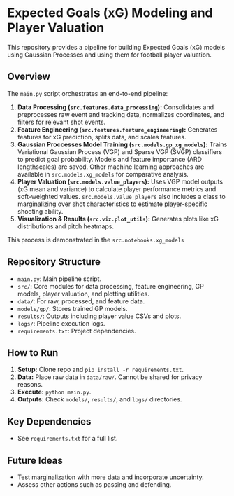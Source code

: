 # Expected Goals (xG) Modeling and Player Valuation

This repository provides a pipeline for building Expected Goals (xG) models using Gaussian Processes and using them for football player valuation.

## Overview

The `main.py` script orchestrates an end-to-end pipeline:

1.  **Data Processing (`src.features.data_processing`):** Consolidates and preprocesses raw event and tracking data, normalizes coordinates, and filters for relevant shot events.
2.  **Feature Engineering (`src.features.feature_engineering`):** Generates features for xG prediction, splits data, and scales features.
3.  **Gaussian Proccesses Model Training (`src.models.gp_xg_models`):** Trains Variational Gaussian Process (VGP) and Sparse VGP (SVGP) classifiers to predict goal probability. Models and feature importance (ARD lengthscales) are saved. Other machine learning approaches are available in `src.models.xg_models` for comparative analysis.
4.  **Player Valuation (`src.models.value_players`):** Uses VGP model outputs (xG mean and variance) to calculate player performance metrics and soft-weighted values. `src.models.value_players` also includes a class to marginalizing over shot characteristics to estimate player-specific shooting ability.
5.  **Visualization & Results (`src.viz.plot_utils`):** Generates plots like xG distributions and pitch heatmaps.

This process is demonstrated in the `src.notebooks.xg_models`

## Repository Structure

*   `main.py`: Main pipeline script.
*   `src/`: Core modules for data processing, feature engineering, GP models, player valuation, and plotting utilities.
*   `data/`: For raw, processed, and feature data.
*   `models/gp/`: Stores trained GP models.
*   `results/`: Outputs including player value CSVs and plots.
*   `logs/`: Pipeline execution logs.
*   `requirements.txt`: Project dependencies.

## How to Run

1.  **Setup:** Clone repo and `pip install -r requirements.txt`.
2.  **Data:** Place raw data in `data/raw/`. Cannot be shared for privacy reasons.
3.  **Execute:** `python main.py`.
4.  **Outputs:** Check `models/`, `results/`, and `logs/` directories.

## Key Dependencies

*   See `requirements.txt` for a full list.

## Future Ideas
*   Test marginalization with more data and incorporate uncertainty.
*   Assess other actions such as passing and defending.



